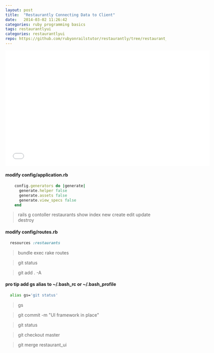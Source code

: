 ```yaml
---
layout: post
title:  "Restaurantly Connecting Data to Client"
date:   2014-03-02 11:26:42
categories: ruby programming basics
tags: restaurantlyui
categories: restaurantlyui
repo: https://github.com/rubyonrailstutor/restaurantly/tree/restaurant_ui
---
```



<iframe width="640" height="360" src="//www.youtube.com/embed/1dvkowXmiio?vq=hd1080" frameborder="0" allowfullscreen></iframe>

#### modify config/application.rb

```ruby
    config.generators do |generate|
      generate.helper false
      generate.assets false
      generate.view_specs false
    end
```

> rails g contoller restaurants show index new create edit update destroy

#### modify config/routes.rb

```ruby
  resources :restaurants
```

> bundle exec rake routes

> git status

> git add . -A

#### pro tip add gs alias to ~/.bash_rc or ~/.bash_profile

```sh
  alias gs='git status'
```

> gs 

> git commit -m "UI framework in place"

> git status

> git checkout master

> git merge restaurant_ui
